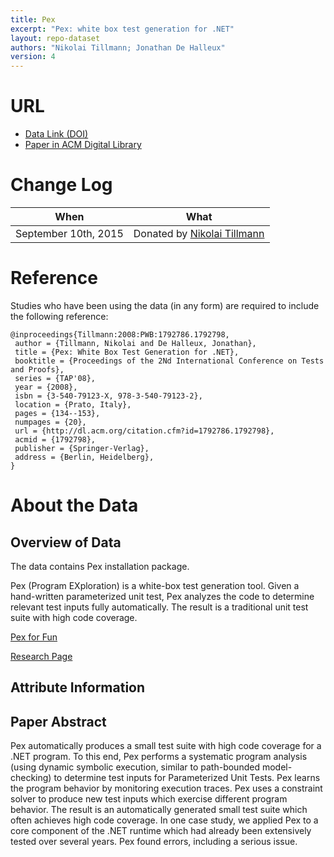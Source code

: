 ```yaml
---
title: Pex
excerpt: "Pex: white box test generation for .NET"
layout: repo-dataset
authors: "Nikolai Tillmann; Jonathan De Halleux"
version: 4
---
```


# URL

* [Data Link (DOI)](https://doi.org/10.5281/zenodo.581688)
* [Paper in ACM Digital Library](http://dl.acm.org/citation.cfm?id=1792798)

# Change Log

When | What
---- | ----
September 10th, 2015 | Donated by [Nikolai Tillmann](mailto:nikolait@microsoft.com)

# Reference

Studies who have been using the data (in any form) are required to include the following reference:

```
@inproceedings{Tillmann:2008:PWB:1792786.1792798,
 author = {Tillmann, Nikolai and De Halleux, Jonathan},
 title = {Pex: White Box Test Generation for .NET},
 booktitle = {Proceedings of the 2Nd International Conference on Tests and Proofs},
 series = {TAP'08},
 year = {2008},
 isbn = {3-540-79123-X, 978-3-540-79123-2},
 location = {Prato, Italy},
 pages = {134--153},
 numpages = {20},
 url = {http://dl.acm.org/citation.cfm?id=1792786.1792798},
 acmid = {1792798},
 publisher = {Springer-Verlag},
 address = {Berlin, Heidelberg},
}
```

# About the Data

## Overview of Data

The data contains Pex installation package.

Pex (Program EXploration) is a white-box test generation tool. Given a hand-written parameterized unit test, Pex analyzes the code to determine relevant test inputs fully automatically. The result is a traditional unit test suite with high code coverage.

[Pex for Fun](http://www.pexforfun.com/)

[Research Page](http://research.microsoft.com/en-us/projects/pex/default.aspx)

## Attribute Information


## Paper Abstract

Pex automatically produces a small test suite with high code coverage for a .NET program. To this end, Pex performs a systematic program analysis (using dynamic symbolic execution, similar to path-bounded model-checking) to determine test inputs for Parameterized Unit Tests. Pex learns the program behavior by monitoring execution traces. Pex uses a constraint solver to produce new test inputs which exercise different program behavior. The result is an automatically generated small test suite which often achieves high code coverage. In one case study, we applied Pex to a core component of the .NET runtime which had already been extensively tested over several years. Pex found errors, including a serious issue.
